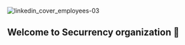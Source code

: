 ![linkedin_cover_employees-03](https://user-images.githubusercontent.com/16731434/172482756-0bb26fd3-d566-44eb-8061-d90c0423b93a.png)

## Welcome to Securrency organization 👋
